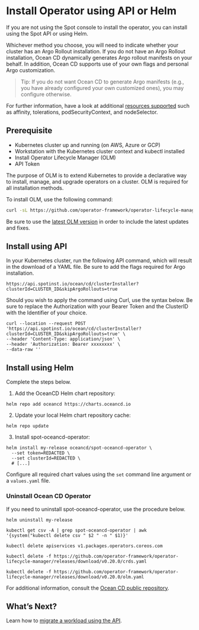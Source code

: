 # Install Operator using API or Helm

If you are not using the Spot console to install the operator, you can install using the Spot API or using Helm.

Whichever method you choose, you will need to indicate whether your cluster has an Argo Rollout installation. If you do not have an Argo Rollout installation, Ocean CD dynamically generates Argo rollout manifests on your behalf. In addition, Ocean CD supports use of your own flags and personal Argo customization.

> Tip: If you do not want Ocean CD to generate Argo manifests (e.g., you have already configured your own customized ones), you may configure otherwise.

For further information, have a look at additional [resources supported](https://github.com/spotinst/spot-oceancd-releases/tree/main/Quick%20Start%20%26%20Examples) such as affinity, tolerations, podSecurityContext, and nodeSelector.

## Prerequisite
- Kubernetes cluster up and running (on AWS, Azure or GCP)
- Workstation with the Kubernetes cluster context and kubectl installed
- Install Operator Lifecycle Manager (OLM)
- API Token

The purpose of OLM is to extend Kubernetes to provide a declarative way to install, manage, and upgrade operators on a cluster. OLM is required for all installation methods.

To install OLM, use the following command:

```bash
curl -sL https://github.com/operator-framework/operator-lifecycle-manager/releases/download/v0.21.2/install.sh | bash -s v0.21.2
```

Be sure to use the [latest OLM version](https://github.com/operator-framework/operator-lifecycle-manager/releases) in order to include the latest updates and fixes.

## Install using API

In your Kubernetes cluster, run the following API command, which will result in the download of a YAML file. Be sure to add the flags required for Argo installation.

```
https://api.spotinst.io/ocean/cd/clusterInstaller?clusterId=CLUSTER_ID&skipArgoRollouts=true
```

Should you wish to apply the command using Curl, use the syntax below. Be sure to replace the Authorization with your Bearer Token and the ClusterID with the Identifier of your choice.

```curl
curl --location --request POST 'https://api.spotinst.io/ocean/cd/clusterInstaller?clusterId=CLUSTER_ID&skipArgoRollouts=true' \
--header 'Content-Type: application/json' \
--header 'Authorization: Bearer xxxxxxxx' \
--data-raw ''
```

## Install using Helm

Complete the steps below.

1. Add the OceanCD Helm chart repository:

```
helm repo add oceancd https://charts.oceancd.io
```

2. Update your local Helm chart repository cache:

```
helm repo update
```

3. Install spot-oceancd-operator:

```
helm install my-release oceancd/spot-oceancd-operator \
  --set token=REDACTED \
  --set clusterId=REDACTED \
  # [...]
```

Configure all required chart values using the `set` command line argument or a `values.yaml` file.

### Uninstall Ocean CD Operator

If you need to uninstall spot-oceancd-operator, use the procedure below.

```
helm uninstall my-release

kubectl get csv -A | grep spot-oceancd-operator | awk '{system("kubectl delete csv " $2 " -n " $1)}'

kubectl delete apiservices v1.packages.operators.coreos.com

kubectl delete -f https://github.com/operator-framework/operator-lifecycle-manager/releases/download/v0.20.0/crds.yaml

kubectl delete -f https://github.com/operator-framework/operator-lifecycle-manager/releases/download/v0.20.0/olm.yaml
```

For additional information, consult the [Ocean CD public repository](https://github.com/spotinst/spot-oceancd-releases/tree/main/Quick%20Start%20%26%20Examples).

## What’s Next?

Learn how to [migrate a workload using the API](ocean-cd/getting-started/migrate-using-api).
